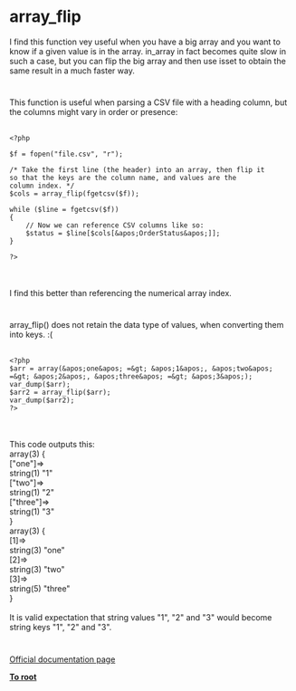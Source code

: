 # array_flip



I find this function vey useful when you have a big array and you want to know if a given value is in the array. in_array in fact becomes quite slow in such a case, but you can flip the big array and then use isset to obtain the same result in a much faster way.  

#

This function is useful when parsing a CSV file with a heading column, but the columns might vary in order or presence:<br><br>

```
<?php

$f = fopen("file.csv", "r");

/* Take the first line (the header) into an array, then flip it
so that the keys are the column name, and values are the
column index. */
$cols = array_flip(fgetcsv($f));

while ($line = fgetcsv($f))
{
    // Now we can reference CSV columns like so:
    $status = $line[$cols[&apos;OrderStatus&apos;]];
}

?>
```
<br><br>I find this better than referencing the numerical array index.  

#

array_flip() does not retain the data type of values, when converting them into keys. :( <br><br>

```
<?php                                                                                                                                                                                                           
$arr = array(&apos;one&apos; =&gt; &apos;1&apos;, &apos;two&apos; =&gt; &apos;2&apos;, &apos;three&apos; =&gt; &apos;3&apos;);
var_dump($arr);
$arr2 = array_flip($arr);
var_dump($arr2);
?>
```
<br><br>This code outputs this:<br>array(3) {<br>  ["one"]=&gt;<br>  string(1) "1"<br>  ["two"]=&gt;<br>  string(1) "2"<br>  ["three"]=&gt;<br>  string(1) "3"<br>}<br>array(3) {<br>  [1]=&gt;<br>  string(3) "one"<br>  [2]=&gt;<br>  string(3) "two"<br>  [3]=&gt;<br>  string(5) "three"<br>}<br><br>It is valid expectation that string values "1", "2" and "3" would become string keys "1", "2" and "3".  

#

[Official documentation page](https://www.php.net/manual/en/function.array-flip.php)

**[To root](/README.md)**